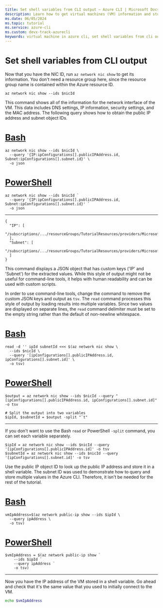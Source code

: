 ```yaml
---
title: Set shell variables from CLI output – Azure CLI | Microsoft Docs
description: Learn how to get virtual machines (VM) information and store results in an Azure CLI shell variable.
ms.date: 06/05/2024
ms.topic: tutorial
ms.service: azure-cli
ms.custom: devx-track-azurecli
keywords: virtual machine in azure cli, set shell variables from cli output 
---
```


# Set shell variables from CLI output

Now that you have the NIC ID, run `az network nic show` to get its information. You don't need a resource group here, since the resource group name is contained within the Azure resource ID.

```azurecli-interactive
az network nic show --ids $nicId
```

This command shows all of the information for the network interface of the VM. This data includes DNS settings, IP information, security settings, and the MAC address. The following query shows how to obtain the public IP address and subnet object IDs.

# [Bash](#tab/bash)

```azurecli-interactive
az network nic show --ids $nicId \
  --query '{IP:ipConfigurations[].publicIPAddress.id, Subnet:ipConfigurations[].subnet.id}' \
  -o json
```

# [PowerShell](#tab/powershell)

```azurecli-interactive
az network nic show --ids $nicId `
  --query '{IP:ipConfigurations[].publicIPAddress.id, Subnet:ipConfigurations[].subnet.id}' `
  -o json
```

---

```output
{
  "IP": [
    "/subscriptions/.../resourceGroups/TutorialResources/providers/Microsoft.Network/publicIPAddresses/TutorialVM1PublicIP"
  ],
  "Subnet": [
    "/subscriptions/.../resourceGroups/TutorialResources/providers/Microsoft.Network/virtualNetworks/TutorialVM1VNET/subnets/TutorialVM1Subnet"
  ]
}
```

This command displays a JSON object that has custom keys ('IP' and 'Subnet') for the extracted values. While this style of output might not be useful
for command-line tools, it helps with human readability and can be used with custom scripts.

In order to use command-line tools, change the command to remove the custom JSON keys and output as `tsv`. The `read` command processes this style of output by loading results into multiple variables. Since two values are displayed on separate lines, the `read` command
delimiter must be set to the empty string rather than the default of non-newline whitespace.

# [Bash](#tab/bash)

```azurecli-interactive
read -d '' ipId subnetId <<< $(az network nic show \
  --ids $nicId \
  --query '[ipConfigurations[].publicIPAddress.id, ipConfigurations[].subnet.id]' \
  -o tsv)
```

# [PowerShell](#tab/powershell)

```azurecli-interactive
$output = az network nic show --ids $nicId --query "[ipConfigurations[].publicIPAddress.id, ipConfigurations[].subnet.id]" -o tsv

# Split the output into two variables
$ipId, $subnetId = $output -split "`t"
```

---

If you don't want to use the Bash `read` or PowerShell `-split` command, you can set each variable separately.

```azurecli-interactive
$ipId = az network nic show --ids $nicId --query '[ipConfigurations[].publicIPAddress.id]' -o tsv
$subnetId = az network nic show --ids $nicId --query '[ipConfigurations[].subnet.id]' -o tsv
```

Use the public IP object ID to look up the public IP address and store it in a shell variable. The subnet ID was used to demonstrate how to query and store multiple values in the Azure CLI. Therefore, it isn't be needed for the rest of the tutorial.

# [Bash](#tab/bash)

```azurecli-interactive
vmIpAddress=$(az network public-ip show --ids $ipId \
  --query ipAddress \
  -o tsv)
```

# [PowerShell](#tab/powershell)

```azurecli-interactive
$vmIpAddress = $(az network public-ip show `
    --ids $ipId `
    --query ipAddress `
    -o tsv)
```

---

Now you have the IP address of the VM stored in a shell variable. Go ahead and check that it's the same value that you used to initially connect to the VM.

```bash
echo $vmIpAddress
```
